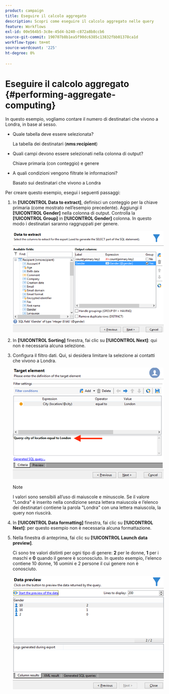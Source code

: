 ```yaml
---
product: campaign
title: Eseguire il calcolo aggregato
description: Scopri come eseguire il calcolo aggregato nelle query
feature: Workflows
exl-id: 00e564b5-3c8e-45d4-b240-c872a8b8ccb6
source-git-commit: 190707b8b1ea5f90dc6385c13832fbb01378ca1d
workflow-type: tm+mt
source-wordcount: '225'
ht-degree: 0%

---
```


# Eseguire il calcolo aggregato {#performing-aggregate-computing}

In questo esempio, vogliamo contare il numero di destinatari che vivono a Londra, in base al sesso.

* Quale tabella deve essere selezionata?

   La tabella dei destinatari (**nms:recipient**)

* Quali campi devono essere selezionati nella colonna di output?

   Chiave primaria (con conteggio) e genere

* A quali condizioni vengono filtrate le informazioni?

   Basato sui destinatari che vivono a Londra

Per creare questo esempio, esegui i seguenti passaggi:

1. In **[!UICONTROL Data to extract]**, definisci un conteggio per la chiave primaria (come mostrato nell’esempio precedente). Aggiungi il **[!UICONTROL Gender]** nella colonna di output. Controlla la **[!UICONTROL Group]** in **[!UICONTROL Gender]** colonna. In questo modo i destinatari saranno raggruppati per genere.

   ![](assets/query_editor_nveau_27.png)

1. In **[!UICONTROL Sorting]** finestra, fai clic su **[!UICONTROL Next]**: qui non è necessaria alcuna selezione.
1. Configura il filtro dati. Qui, si desidera limitare la selezione ai contatti che vivono a Londra.

   ![](assets/query_editor_22.png)

   >[!NOTE]
   >
   >I valori sono sensibili all’uso di maiuscole e minuscole. Se il valore &quot;Londra&quot; è inserito nella condizione senza lettera maiuscola e l’elenco dei destinatari contiene la parola &quot;Londra&quot; con una lettera maiuscola, la query non riuscirà.

1. In **[!UICONTROL Data formatting]** finestra, fai clic su **[!UICONTROL Next]**: per questo esempio non è necessaria alcuna formattazione.
1. Nella finestra di anteprima, fai clic su **[!UICONTROL Launch data preview]**.

   Ci sono tre valori distinti per ogni tipo di genere: **2** per le donne, **1** per i maschi e **0** quando il genere è sconosciuto. In questo esempio, l&#39;elenco contiene 10 donne, 16 uomini e 2 persone il cui genere non è conosciuto.

   ![](assets/query_editor_agregat_04.png)
